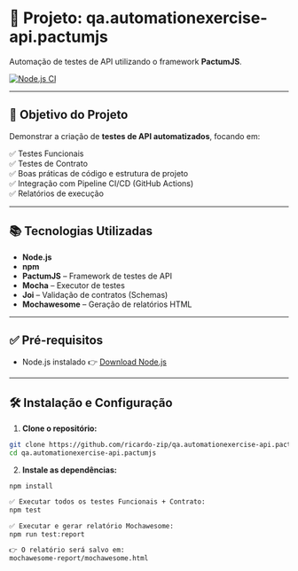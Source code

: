 # 📌 Projeto: qa.automationexercise-api.pactumjs

Automação de testes de API utilizando o framework **PactumJS**.

[![Node.js CI](https://github.com/ricardo-zip/qa.automationexercise-api.pactumjs/actions/workflows/ci.yml/badge.svg)](https://github.com/ricardo-zip/qa.automationexercise-api.pactumjs/actions)

---

## 🎯 Objetivo do Projeto

Demonstrar a criação de **testes de API automatizados**, focando em:

✅ Testes Funcionais  
✅ Testes de Contrato  
✅ Boas práticas de código e estrutura de projeto  
✅ Integração com Pipeline CI/CD (GitHub Actions)  
✅ Relatórios de execução  

---

## 📚 Tecnologias Utilizadas

- **Node.js**
- **npm**
- **PactumJS** – Framework de testes de API
- **Mocha** – Executor de testes
- **Joi** – Validação de contratos (Schemas)
- **Mochawesome** – Geração de relatórios HTML

---

## ✅ Pré-requisitos

- Node.js instalado 👉 [Download Node.js](https://nodejs.org/)

---

## 🛠️ Instalação e Configuração

1. **Clone o repositório:**

```bash
git clone https://github.com/ricardo-zip/qa.automationexercise-api.pactumjs
cd qa.automationexercise-api.pactumjs
```

2. **Instale as dependências:**

```
npm install
```

```bash
✅ Executar todos os testes Funcionais + Contrato:
npm test
```

```bash
✅ Executar e gerar relatório Mochawesome:
npm run test:report
```

```bash
👉 O relatório será salvo em:
mochawesome-report/mochawesome.html
